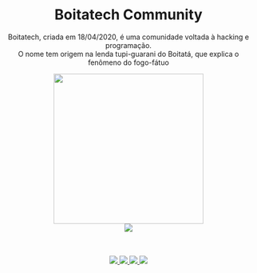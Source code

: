 <h1 align="center"> Boitatech Community </h1>

<p align='center'> Boitatech, criada em 18/04/2020, é uma comunidade voltada à hacking e programação. <br> O nome tem origem na lenda tupi-guarani do Boitatá, que explica o fenômeno do fogo-fátuo </p>

<div align='center'>
    <img src='https://i.imgur.com/L9nmyHE.png' width="300" height="300">
</div>

<div align='center'>
    <img src='https://aratu.boitatech.com.br/images-event/logo-large.png'>
</div>

<br>
<br>

<p align="center">
    <a href="https://www.twitch.tv/boitatech">
        <img src="https://img.shields.io/badge/Twitch-000000?style=for-the-badge&logo=twitch">
    </a>
    <a href="https://www.youtube.com/channel/UC7HAEoQjhtcCFWjgcivluyA">
        <img src="https://img.shields.io/badge/YouTube-000000?style=for-the-badge&logo=youtube">
    </a>
    <a href="https://discord.gg/SCSf3ZCN">
        <img src="https://img.shields.io/badge/Discord-000000?style=for-the-badge&logo=discord">
    </a>
    <a href="https://t.me/joinchat/KTtBv0wfkGHxPQhrbrE1Hw">
        <img src="https://img.shields.io/badge/Telegram-000000?style=for-the-badge&logo=telegram">
    </a>
</p>
